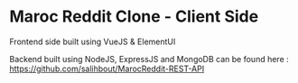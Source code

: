 # Maroc Reddit Clone - Client Side

Frontend side built using VueJS & ElementUI

Backend built using NodeJS, ExpressJS and MongoDB can be found here : https://github.com/salihbout/MarocReddit-REST-API
